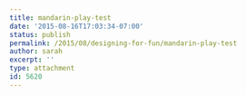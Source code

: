 ```yaml
---
title: mandarin-play-test
date: '2015-08-16T17:03:34-07:00'
status: publish
permalink: /2015/08/designing-for-fun/mandarin-play-test
author: sarah
excerpt: ''
type: attachment
id: 5620
---
```

<!DOCTYPE html PUBLIC "-//W3C//DTD HTML 4.0 Transitional//EN" "http://www.w3.org/TR/REC-html40/loose.dtd">
<?xml encoding="UTF-8">
